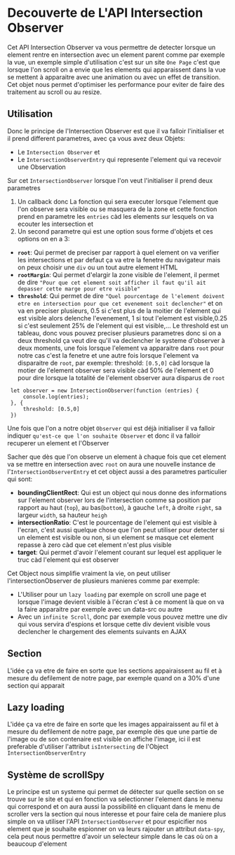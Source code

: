 # Decouverte de L'API Intersection Observer

Cet API Intersection Observer va vous permettre de detecter lorsque un element rentre en intersection avec un element parent comme par exemple la vue, un exemple simple d'utilisation c'est sur un site `One Page` c'est que lorsque l'on scroll on a envie que les elements qui apparaissent dans la vue se mettent à apparaitre avec une animation ou avec un effet de transition.
Cet objet nous permet d'optimiser les performance pour eviter de faire des traitement au scroll ou au resize.

## Utilisation

 Donc le principe de l'Intersection Observer est que il va falloir l'initialiser et il prend different parametres, avec ça vous avez deux Objets:

- Le `Intersection Observer` et
- Le `IntersectionObserverEntry` qui represente l'element qui va recevoir une Observation

Sur cet `IntersectionObserver` lorsque l'on veut l'initialiser il prend deux parametres

1. Un callback donc La fonction qui sera executer lorsque l'element que l'on observe sera visible ou se masquera de la zone et cette fonction prend en parametre les `entries` càd les elements sur lesquels on va ecouter les intersection et
2. Un second parametre qui est une option sous forme d'objets et ces options on en a 3:

- **`root`**: Qui permet de preciser par rapport à quel element on va verifier les intersections et par defaut ça va etre la fenetre du navigateur mais on peux choisir une `div` ou un tout autre element HTML
- **`rootMargin`**: Qui permet d'elargir la zone visible de l'element, il permet de dire `"Pour que cet element soit afficher il faut qu'il ait depasser cette marge pour etre visible"`
- **`threshold`**: Qui permet de dire `"Quel pourcentage de l'element doivent etre en intersection pour que cet evenement soit declencher"` et on va en preciser plusieurs, 0.5 si c'est plus de la moitier de l'element qui est visible alors delenche l'evenement, 1 si tout l'element est visible,0.25 si c'est seulement 25% de l'element qui est visible,...
Le threshold est un tableau, donc vous pouvez preciser plusieurs parametres donc si on a deux threshold ça veut dire qu'il va declencher le systeme d'observer à deux moments, une fois lorsque l'element va apparaitre dans `root` pour notre cas c'est la fenetre et une autre fois lorsque l'element va disparaitre de `root`, par exemple: threshold: `[0.5,0]` càd lorsque la motier de l'element observer sera visible càd 50% de l'element et 0 pour dire lorsque la totalité de l'element observer aura disparus de `root`

```{JS}
 let observer = new IntersectionObserver(function (entries) {
     console.log(entries);
 }, {
     threshold: [0.5,0]
 })
```

Une fois que l'on a notre objet `Observer` qui est déjà initialiser il va falloir indiquer `qu'est-ce que l'on souhaite Observer` et donc il va falloir recuperer un element et l'Observer

Sacher que dès que l'on observe un element à chaque fois que cet element va se mettre en intersection avec `root` on aura une nouvelle instance de l'`IntersectionObserverEntry` et cet object aussi a des parametres particulier qui sont:

- **boundingClientRect**: Qui est un object qui nous donne des informations sur l'element observer lors de l'intersection comme sa position par rapport au haut (`top`), au bas(`bottom`), à gauche `left`, à droite `right`, sa largeur `width`, sa hauteur `heigh`
- **intersectionRatio**: C'est le pourcentage de l'element qui est visible à l'ecran, c'est aussi quelque chose que l'on peut utiliser pour detecter si un element est visible ou non, si un element se masque cet element repasse à zero càd que cet element n'est plus visible
- **target**: Qui permet d'avoir l'element courant sur lequel est appliquer le truc càd l'element qui est observer

Cet Object nous simplifie vraiment la vie, on peut utiliser l'intersectionObserver de plusieurs manieres comme par exemple:

- L'Utiliser pour un `lazy loading` par exemple on scroll une page et lorsque l'image devient visible à l'écran c'est à ce moment là que on va la faire apparaitre par exemple avec un data-src ou autre
- Avec un `infinite Scroll`, donc par exemple vous pouvez mettre une div qui vous servira d'espions et lorsque cette div devient visible vous declencher le chargement des elements suivants en AJAX

## Section

L'idée ça va etre de faire en sorte que les sections appairaissent au fil et à mesure du defilement de notre page, par exemple quand on a 30% d'une section qui apparait

## Lazy loading

L'idée ça va etre de faire en sorte que les images appairaissent au fil et à mesure du defilement de notre page, par exemple dès que une partie de l'image ou de son contenaire est visible on affiche l'image, ici il est preferable d'utiliser l'attribut `isIntersecting` de l'Object `IntersectionObserverEntry`

## Système de scrollSpy

Le principe est un systeme qui permet de détecter sur quelle section on se trouve sur le site et qui en fonction va selectionner l'element dans le menu qui correspond et on aura aussi la possibilité en cliquant dans le menu de scroller vers la section qui nous interesse et pour faire cela de maniere plus simple on va utiliser l'API `IntersectionObserver` et pour espicifier nos element que je souhaite espionner on va leurs rajouter un attribut `data-spy`, cela peut nous permettre d'avoir un selecteur simple dans le cas où on a beaucoup d'element
